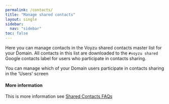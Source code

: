```yaml
---
permalink: /contacts/
title: "Manage shared contacts"
layout: single
sidebar:
  nav: "sidebar"
toc: false
---
```

<!-- <data-voyzu-help> -->
Here you can manage contacts in the Voyzu shared contacts master list for your
Domain. All contacts in this list are downloaded to the
<code>#voyzu shared</code> Google contacts label for users who participate in contacts sharing.

You can manage which of your Domain users participate in contacts sharing in the 'Users' screen

#### More information

This is more information see [Shared Contacts FAQs](shared-contacts-faqs)
<!-- </data-voyzu-help> -->
